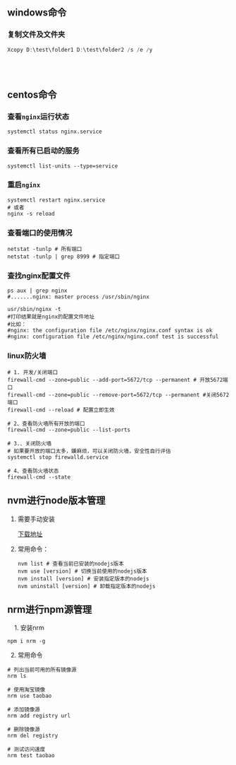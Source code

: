 ## windows命令

### 复制文件及文件夹

```powershell
Xcopy D:\test\folder1 D:\test\folder2 /s /e /y
```

<br/>
<br/>

## centos命令

### 查看`nginx`运行状态

```shell
systemctl status nginx.service
```

### 查看所有已启动的服务

```shell
systemctl list-units --type=service
```

### 重启`nginx`

```shell
systemctl restart nginx.service
# 或者
nginx -s reload
```

### 查看端口的使用情况

```shell
netstat -tunlp # 所有端口
netstat -tunlp | grep 8999 # 指定端口
```

### 查找nginx配置文件

```shell
ps aux | grep nginx
#.......nginx: master process /usr/sbin/nginx

usr/sbin/nginx -t
#打印结果就是nginx的配置文件地址
#比如：
#nginx: the configuration file /etc/nginx/nginx.conf syntax is ok
#nginx: configuration file /etc/nginx/nginx.conf test is successful
```

### linux防火墙

```shell
# 1. 开发/关闭端口
firewall-cmd --zone=public --add-port=5672/tcp --permanent # 开放5672端口
firewall-cmd --zone=public --remove-port=5672/tcp --permanent #关闭5672端口
firewall-cmd --reload # 配置立即生效

# 2、查看防火墙所有开放的端口
firewall-cmd --zone=public --list-ports

# 3.、关闭防火墙
# 如果要开放的端口太多，嫌麻烦，可以关闭防火墙，安全性自行评估
systemctl stop firewalld.service

# 4、查看防火墙状态
firewall-cmd --state
```

## nvm进行node版本管理

1. 需要手动安装
   
   [下载地址](https://github.com/coreybutler/nvm-windows/releases)

2. 常用命令：
   
   ```shell
   nvm list # 查看当前已安装的nodejs版本
   nvm use [version] # 切换当前使用的nodejs版本
   nvm install [version] # 安装指定版本的nodejs
   nvm uninstall [version] # 卸载指定版本的nodejs
   ```

## nrm进行npm源管理

    1. 安装nrm

```shell
npm i nrm -g
```

2. 常用命令

```shell
# 列出当前可用的所有镜像源
nrm ls

# 使用淘宝镜像
nrm use taobao

# 添加镜像源
nrm add registry url

# 删除镜像源
nrm del registry

# 测试访问速度
nrm test taobao
```
